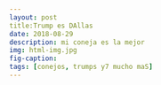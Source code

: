 ```yaml
---
layout: post
title:Trump es DAllas
date: 2018-08-29
description: mi coneja es la mejor
img: html-img.jpg 
fig-caption: 
tags: [conejos, trumps y7 mucho maS]
---
```



